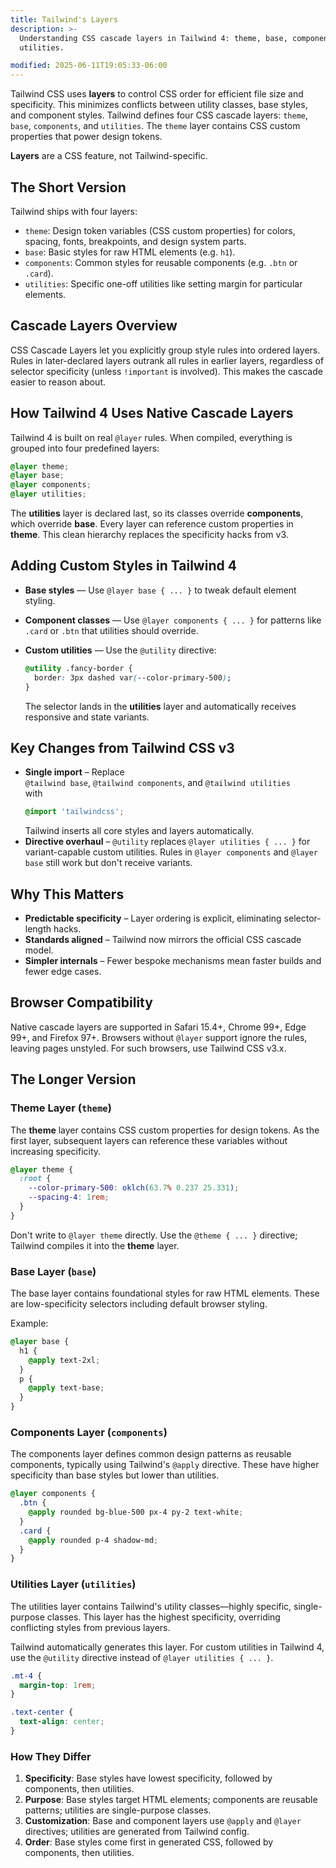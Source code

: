 ```yaml
---
title: Tailwind's Layers
description: >-
  Understanding CSS cascade layers in Tailwind 4: theme, base, components, and
  utilities.

modified: 2025-06-11T19:05:33-06:00
---
```


Tailwind CSS uses **layers** to control CSS order for efficient file size and specificity. This minimizes conflicts between utility classes, base styles, and component styles. Tailwind defines four CSS cascade layers: `theme`, `base`, `components`, and `utilities`. The `theme` layer contains CSS custom properties that power design tokens.

**Layers** are a CSS feature, not Tailwind-specific.

## The Short Version

Tailwind ships with four layers:

- `theme`: Design token variables (CSS custom properties) for colors, spacing, fonts, breakpoints, and design system parts.
- `base`: Basic styles for raw HTML elements (e.g. `h1`).
- `components`: Common styles for reusable components (e.g. `.btn` or `.card`).
- `utilities`: Specific one-off utilities like setting margin for particular elements.

## Cascade Layers Overview

CSS Cascade Layers let you explicitly group style rules into ordered layers. Rules in later-declared layers outrank all rules in earlier layers, regardless of selector specificity (unless `!important` is involved). This makes the cascade easier to reason about.

## How Tailwind 4 Uses Native Cascade Layers

Tailwind 4 is built on real `@layer` rules. When compiled, everything is grouped into four predefined layers:

```css
@layer theme;
@layer base;
@layer components;
@layer utilities;
```

The **utilities** layer is declared last, so its classes override **components**, which override **base**. Every layer can reference custom properties in **theme**. This clean hierarchy replaces the specificity hacks from v3.

## Adding Custom Styles in Tailwind 4

- **Base styles** — Use `@layer base { ... }` to tweak default element styling.
- **Component classes** — Use `@layer components { ... }` for patterns like `.card` or `.btn` that utilities should override.
- **Custom utilities** — Use the `@utility` directive:

  ```css
  @utility .fancy-border {
    border: 3px dashed var(--color-primary-500);
  }
  ```

  The selector lands in the **utilities** layer and automatically receives responsive and state variants.

## Key Changes from Tailwind CSS v3

- **Single import** – Replace  
  `@tailwind base`, `@tailwind components`, and `@tailwind utilities`  
  with
  ```css
  @import 'tailwindcss';
  ```
  Tailwind inserts all core styles and layers automatically.
- **Directive overhaul** – `@utility` replaces `@layer utilities { ... }` for variant-capable custom utilities. Rules in `@layer components` and `@layer base` still work but don't receive variants.

## Why This Matters

- **Predictable specificity** – Layer ordering is explicit, eliminating selector-length hacks.
- **Standards aligned** – Tailwind now mirrors the official CSS cascade model.
- **Simpler internals** – Fewer bespoke mechanisms mean faster builds and fewer edge cases.

## Browser Compatibility

Native cascade layers are supported in Safari 15.4+, Chrome 99+, Edge 99+, and Firefox 97+. Browsers without `@layer` support ignore the rules, leaving pages unstyled. For such browsers, use Tailwind CSS v3.x.

## The Longer Version

### Theme Layer (`theme`)

The **theme** layer contains CSS custom properties for design tokens. As the first layer, subsequent layers can reference these variables without increasing specificity.

```css
@layer theme {
  :root {
    --color-primary-500: oklch(63.7% 0.237 25.331);
    --spacing-4: 1rem;
  }
}
```

Don't write to `@layer theme` directly. Use the `@theme { ... }` directive; Tailwind compiles it into the **theme** layer.

### Base Layer (`base`)

The base layer contains foundational styles for raw HTML elements. These are low-specificity selectors including default browser styling.

Example:

```css
@layer base {
  h1 {
    @apply text-2xl;
  }
  p {
    @apply text-base;
  }
}
```

### Components Layer (`components`)

The components layer defines common design patterns as reusable components, typically using Tailwind's `@apply` directive. These have higher specificity than base styles but lower than utilities.

```css
@layer components {
  .btn {
    @apply rounded bg-blue-500 px-4 py-2 text-white;
  }
  .card {
    @apply rounded p-4 shadow-md;
  }
}
```

### Utilities Layer (`utilities`)

The utilities layer contains Tailwind's utility classes—highly specific, single-purpose classes. This layer has the highest specificity, overriding conflicting styles from previous layers.

Tailwind automatically generates this layer. For custom utilities in Tailwind 4, use the `@utility` directive instead of `@layer utilities { ... }`.

```css
.mt-4 {
  margin-top: 1rem;
}

.text-center {
  text-align: center;
}
```

### How They Differ

1. **Specificity**: Base styles have lowest specificity, followed by components, then utilities.
2. **Purpose**: Base styles target HTML elements; components are reusable patterns; utilities are single-purpose classes.
3. **Customization**: Base and component layers use `@apply` and `@layer` directives; utilities are generated from Tailwind config.
4. **Order**: Base styles come first in generated CSS, followed by components, then utilities.

